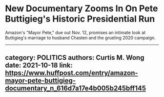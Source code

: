 # New Documentary Zooms In On Pete Buttigieg's Historic Presidential Run

Amazon's "Mayor Pete," due out Nov. 12, promises an intimate look at Buttigieg's marriage to husband Chasten and the grueling 2020 campaign.

---
category: POLITICS
authors: Curtis M. Wong
date: 2021-10-18
link: https://www.huffpost.com/entry/amazon-mayor-pete-buttigieg-documentary_n_616d7a17e4b005b245bff145
---
